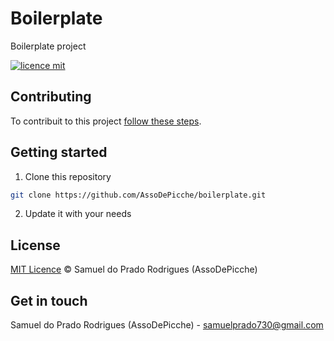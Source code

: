 # Boilerplate

Boilerplate project

[![licence mit](https://img.shields.io/badge/licence-MIT-blue.svg)](./LICENSE)

## Contributing

To contribuit to this project [follow these steps](./CONTRIBUTING).

## Getting started

1. Clone this repository

```bash
git clone https://github.com/AssoDePicche/boilerplate.git
```

2. Update it with your needs

## License

[MIT Licence](./LICENSE) © Samuel do Prado Rodrigues (AssoDePicche)

## Get in touch

Samuel do Prado Rodrigues (AssoDePicche) - samuelprado730@gmail.com
